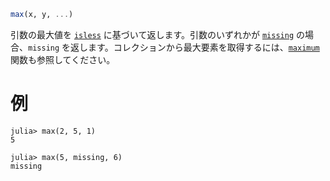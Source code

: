 ```julia
max(x, y, ...)
```

引数の最大値を [`isless`](@ref) に基づいて返します。引数のいずれかが [`missing`](@ref) の場合、`missing` を返します。コレクションから最大要素を取得するには、[`maximum`](@ref) 関数も参照してください。

# 例

```jldoctest
julia> max(2, 5, 1)
5

julia> max(5, missing, 6)
missing
```
